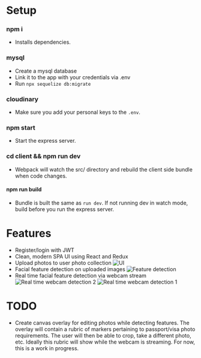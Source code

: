 # Setup

### npm i

- Installs dependencies.

### mysql

- Create a mysql database
- Link it to the app with your credentials via .env
- Run `npx sequelize db:migrate`

### cloudinary

- Make sure you add your personal keys to the `.env`.

### npm start

- Start the express server.

### cd client && npm run dev

- Webpack will watch the src/ directory and rebuild the client side bundle when code changes.

#### npm run build

- Bundle is built the same as `run dev`. If not running dev in watch mode, build before you run the express server.

# Features

- Register/login with JWT
- Clean, modern SPA UI using React and Redux
- Upload photos to user photo collection
  ![UI](https://github.com/jonathandannel/myriad/blob/master/doc/Screenshot%20from%202020-02-24%2016-21-42.png?raw=true)
- Facial feature detection on uploaded images
  ![Feature detection](https://github.com/jonathandannel/myriad/blob/master/doc/Screenshot%20from%202020-02-24%2016-22-00.png?raw=true)
- Real time facial feature detection via webcam stream
  ![Real time webcam detection 2](https://github.com/jonathandannel/myriad/blob/master/doc/Screenshot%20from%202020-02-24%2016-33-29.png?raw=true)
  ![Real time webcam detection 1](https://github.com/jonathandannel/myriad/blob/master/doc/Screenshot%20from%202020-02-24%2016-22-00.png?raw=true)

# TODO

- Create canvas overlay for editing photos while detecting features. The overlay will contain a rubric of markers pertaining to passport/visa photo requirements. The user will then be able to crop, take a different photo, etc. Ideally this rubric will show while the webcam is streaming. For now, this is a work in progress.
